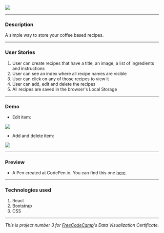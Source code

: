 ![](http://i.imgur.com/LBE6Y9d.jpg)

- - - 

### Description

A simple way to store your coffee based recipes.

- - -

### User Stories

1. User can create recipes that have a title, an image, a list of ingredients and instructions
2. User can see an index where all recipe names are visible
3. User can click on any of those recipes to view it
4. User can add, edit and delete the recipes
5. All recipes are saved in the browser's Local Storage

- - -

### Demo

- Edit item:

![](http://i.imgur.com/2SwguYG.gif)

- Add and delete item: 

![](http://i.imgur.com/AcCa08t.gif)

- - -

### Preview

- A Pen created at CodePen.io. You can find this one [here](http://codepen.io/feuerbird29/full/RVomLb/).

- - -

### Technologies used

1. React
2. Bootstrap
3. CSS

- - -

*This is project number 3 for [FreeCodeCamp](https://github.com/freeCodeCamp/freeCodeCamp)'s Data Visualization Certificate.*


